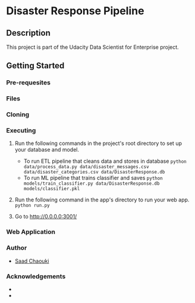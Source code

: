# Disaster Response Pipeline

## Description
This project is part of the Udacity Data Scientist for Enterprise project. 



## Getting Started

### Pre-requesites

### Files

### Cloning


### Executing

1. Run the following commands in the project's root directory to set up your database and model.

    - To run ETL pipeline that cleans data and stores in database
        `python data/process_data.py data/disaster_messages.csv data/disaster_categories.csv data/DisasterResponse.db`
    - To run ML pipeline that trains classifier and saves
        `python models/train_classifier.py data/DisasterResponse.db models/classifier.pkl`

2. Run the following command in the app's directory to run your web app.
    `python run.py`

3. Go to http://0.0.0.0:3001/

### Web Application



### Author

* [Saad Chaouki](https://www.linkedin.com/in/schaouki/)

### Acknowledgements

* 
*
